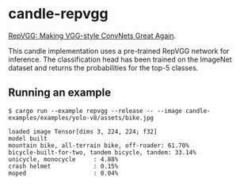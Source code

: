 # candle-repvgg

[RepVGG: Making VGG-style ConvNets Great Again](https://arxiv.org/abs/2101.03697).

This candle implementation uses a pre-trained RepVGG network for inference. The
classification head has been trained on the ImageNet dataset and returns the
probabilities for the top-5 classes.

## Running an example

```
$ cargo run --example repvgg --release -- --image candle-examples/examples/yolo-v8/assets/bike.jpg

loaded image Tensor[dims 3, 224, 224; f32]
model built
mountain bike, all-terrain bike, off-roader: 61.70%
bicycle-built-for-two, tandem bicycle, tandem: 33.14%
unicycle, monocycle     : 4.88%
crash helmet            : 0.15%
moped                   : 0.04%

```
